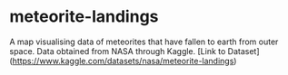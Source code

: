 # meteorite-landings
A map visualising data of meteorites that have fallen to earth from outer space. Data obtained from NASA through Kaggle.
[Link to Dataset] (https://www.kaggle.com/datasets/nasa/meteorite-landings)
